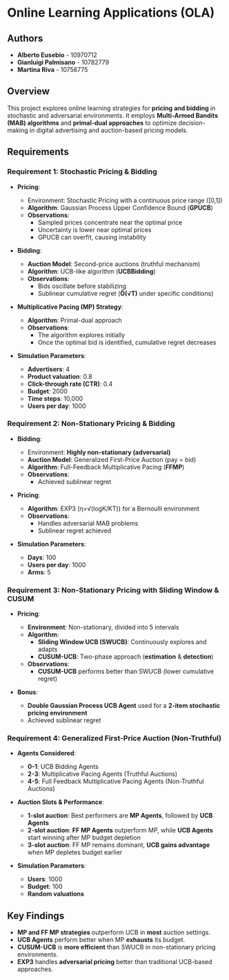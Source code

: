 # Online Learning Applications (OLA)

## Authors
- **Alberto Eusebio** - 10970712
- **Gianluigi Palmisano** - 10782779
- **Martina Riva** - 10756775

## Overview
This project explores online learning strategies for **pricing and bidding** in stochastic and adversarial environments. It employs **Multi-Armed Bandits (MAB) algorithms** and **primal-dual approaches** to optimize decision-making in digital advertising and auction-based pricing models.

## Requirements
### **Requirement 1: Stochastic Pricing & Bidding**
- **Pricing**:
  - Environment: Stochastic Pricing with a continuous price range \([0,1]\)
  - **Algorithm**: Gaussian Process Upper Confidence Bound (**GPUCB**)
  - **Observations**:
    - Sampled prices concentrate near the optimal price
    - Uncertainty is lower near optimal prices
    - GPUCB can overfit, causing instability
  
- **Bidding**:
  - **Auction Model**: Second-price auctions (truthful mechanism)
  - **Algorithm**: UCB-like algorithm (**UCBBidding**)
  - **Observations**:
    - Bids oscillate before stabilizing
    - Sublinear cumulative regret (**Õ(√T)** under specific conditions)
  
- **Multiplicative Pacing (MP) Strategy**:
  - **Algorithm**: Primal-dual approach
  - **Observations**:
    - The algorithm explores initially
    - Once the optimal bid is identified, cumulative regret decreases

- **Simulation Parameters**:
  - **Advertisers**: 4
  - **Product valuation**: 0.8
  - **Click-through rate (CTR)**: 0.4
  - **Budget**: 2000
  - **Time steps**: 10,000
  - **Users per day**: 1000

### **Requirement 2: Non-Stationary Pricing & Bidding**
- **Bidding**:
  - Environment: **Highly non-stationary (adversarial)**
  - **Auction Model**: Generalized First-Price Auction (pay = bid)
  - **Algorithm**: Full-Feedback Multiplicative Pacing (**FFMP**)
  - **Observations**:
    - Achieved sublinear regret

- **Pricing**:
  - **Algorithm**: EXP3 (η=√(logK/KT)) for a Bernoulli environment
  - **Observations**:
    - Handles adversarial MAB problems
    - Sublinear regret achieved

- **Simulation Parameters**:
  - **Days**: 100
  - **Users per day**: 1000
  - **Arms**: 5

### **Requirement 3: Non-Stationary Pricing with Sliding Window & CUSUM**
- **Pricing**:
  - **Environment**: Non-stationary, divided into 5 intervals
  - **Algorithm**: 
    - **Sliding Window UCB (SWUCB)**: Continuously explores and adapts
    - **CUSUM-UCB**: Two-phase approach (**estimation** & **detection**)
  - **Observations**:
    - **CUSUM-UCB** performs better than SWUCB (lower cumulative regret)

- **Bonus**: 
  - **Double Gaussian Process UCB Agent** used for a **2-item stochastic pricing environment**
  - Achieved sublinear regret

### **Requirement 4: Generalized First-Price Auction (Non-Truthful)**
- **Agents Considered**:
  - **0-1**: UCB Bidding Agents
  - **2-3**: Multiplicative Pacing Agents (Truthful Auctions)
  - **4-5**: Full Feedback Multiplicative Pacing Agents (Non-Truthful Auctions)

- **Auction Slots & Performance**:
  - **1-slot auction**: Best performers are **MP Agents**, followed by **UCB Agents**
  - **2-slot auction**: **FF MP Agents** outperform MP, while **UCB Agents** start winning after MP budget depletion
  - **3-slot auction**: FF MP remains dominant, **UCB gains advantage** when MP depletes budget earlier

- **Simulation Parameters**:
  - **Users**: 1000
  - **Budget**: 100
  - **Random valuations**

## Key Findings
- **MP and FF MP strategies** outperform UCB in **most** auction settings.
- **UCB Agents** perform better when MP **exhausts** its budget.
- **CUSUM-UCB** is **more efficient** than SWUCB in non-stationary pricing environments.
- **EXP3** handles **adversarial pricing** better than traditional UCB-based approaches.
